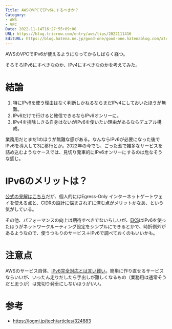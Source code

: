 ```yaml
---
Title: AWSのVPCでIPv6にするべきか？
Category:
- AWS
- VPC
Date: 2022-11-14T16:27:55+09:00
URL: https://blog.tricrow.com/entry/aws/tips/2022111416
EditURL: https://blog.hatena.ne.jp/good-one/good-one.hatenablog.com/atom/entry/4207112889936492741
---
```


AWSのVPCでIPv6が使えるようになってからしばらく経つ。

そろそろIPv6にすべきなのか、IPv4にすべきなのかを考えてみた。

# 結論

1. 特にIPv6を使う理由はなく判断しかねるならまだIPv4にしておいたほうが無難。
2. IPv6だけで行けると確信できるならIPv6オンリーに。
3. IPv4を排除しきる自身はないがIPv6を使いたい理由があるならデュアル構成。

業務用だとまだ1のほうが無難な感がある。なんならIPv6が必要になった後でIPv6を導入して3に移行とか。2022年の今でも、ごった煮で雑多なサービスを詰め込むようなケースでは、見切り発車的にIPv6オンリーにするのは危なそうな感じ。

# IPv6のメリットは？

[公式の見解はこちら](https://aws.amazon.com/jp/vpc/ipv6/)だが、個人的にはEgress-Only インターネットゲートウェイを使える点と、CIDRの設計に悩まされずに済む点がメリットかなあ、という気がしている。

その他、パフォーマンスの向上は期待すべきでないらしいが、[EKS](https://aws.amazon.com/jp/about-aws/whats-new/2022/01/amazon-eks-ipv6/)はIPv6を使ったほうがネットワークルーティング設定をシンプルにできるとかで、時折例外があるようなので、使うつもりのサービス＋IPv6で調べておくのもいいかも。

# 注意点

AWSのサービス自体、[IPv6完全対応とは言い難い](https://docs.aws.amazon.com/ja_jp/general/latest/gr/aws-ipv6-support.html)。簡単に作り直せるサービスならいいが、いったん走りだしたら手出しが難しくなるもの（業務用は通常そうだと思うが）は見切り発車にしないほうがいい。

# 参考

- https://logmi.jp/tech/articles/324883
